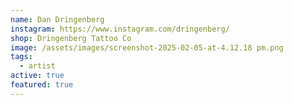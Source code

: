```yaml
---
name: Dan Dringenberg
instagram: https://www.instagram.com/dringenberg/
shop: Dringenberg Tattoo Co
image: /assets/images/screenshot-2025-02-05-at-4.12.18 pm.png
tags:
  - artist
active: true
featured: true
---
```

